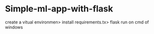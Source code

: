 # Simple-ml-app-with-flask
create a vitual environmen> install requirements.tx> flask run on cmd of windows
